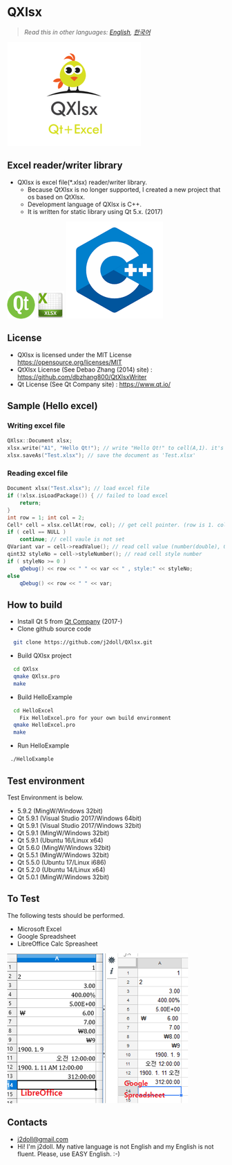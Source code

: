 # QXlsx

> *Read this in other languages: [English](README.md), [한국어](README.ko.md)*

![](markdown.data/IMG_0016.PNG)

## Excel reader/writer library
* QXlsx is excel file(*.xlsx) reader/writer library.
  * Because QtXlsx is no longer supported, I created a new project that os based on QtXlsx.
  * Development language of QXlsx is C++.
  * It is written for static library using Qt 5.x. (2017)
  
![](markdown.data/qt-64.png) ![](markdown.data/XLSX-64.png) ![](markdown.data/cxx.png)
  
## License
* QXlsx is licensed under the MIT License https://opensource.org/licenses/MIT
* QtXlsx License (See Debao Zhang (2014) site) : https://github.com/dbzhang800/QtXlsxWriter
* Qt License (See Qt Company site) : https://www.qt.io/

## Sample (Hello excel)

### Writing excel file
```cpp
QXlsx::Document xlsx;
xlsx.write("A1", "Hello Qt!"); // write "Hello Qt!" to cell(A,1). it's shared string.
xlsx.saveAs("Test.xlsx"); // save the document as 'Test.xlsx'
```

### Reading excel file
```cpp
Document xlsx("Test.xlsx"); // load excel file
if (!xlsx.isLoadPackage()) { // failed to load excel 		
	return;
}
int row = 1; int col = 2;
Cell* cell = xlsx.cellAt(row, col); // get cell pointer. (row is 1. column is 2.)
if ( cell == NULL )
	continue; // cell vaule is not set
QVariant var = cell->readValue(); // read cell value (number(double), QDateTime, QString ...)
qint32 styleNo = cell->styleNumber(); // read cell style number
if ( styleNo >= 0 )
	qDebug() << row << " " << var << " , style:" << styleNo;
else
	qDebug() << row << " " << var;
```

## How to build
* Install Qt 5 from [Qt Company](https://www.qt.io) (2017-)
* Clone github source code
```sh
  git clone https://github.com/j2doll/QXlsx.git
```
* Build QXlsx project 
```sh
  cd QXlsx
  qmake QXlsx.pro
  make
```
* Build HelloExample
```sh
  cd HelloExcel
    Fix HelloExcel.pro for your own build environment 
  qmake HelloExcel.pro
  make
```
* Run HelloExample
```sh
 ./HelloExample
```

## Test environment
Test Environment is below.
- 5.9.2 (MingW/Windows 32bit)
- Qt 5.9.1 (Visual Studio 2017/Windows 64bit)
- Qt 5.9.1 (Visual Studio 2017/Windows 32bit)
- Qt 5.9.1 (MingW/Windows 32bit)
- Qt 5.9.1 (Ubuntu 16/Linux x64)
- Qt 5.6.0 (MingW/Windows 32bit)
- Qt 5.5.1 (MingW/Windows 32bit)
- Qt 5.5.0 (Ubuntu 17/Linux i686)
- Qt 5.2.0 (Ubuntu 14/Linux x64)
- Qt 5.0.1 (MingW/Windows 32bit)

## To Test
The following tests should be performed.
- Microsoft Excel 
- Google Spreadsheet
- LibreOffice Calc Spreasheet

![](markdown.data/LibreOffice-Google-XLSX.png)

## Contacts
* [j2doll@gmail.com](mailto:j2doll@gmail.com)
* Hi! I'm j2doll. My native language is not English and my English is not fluent. Please, use EASY English. :-)
